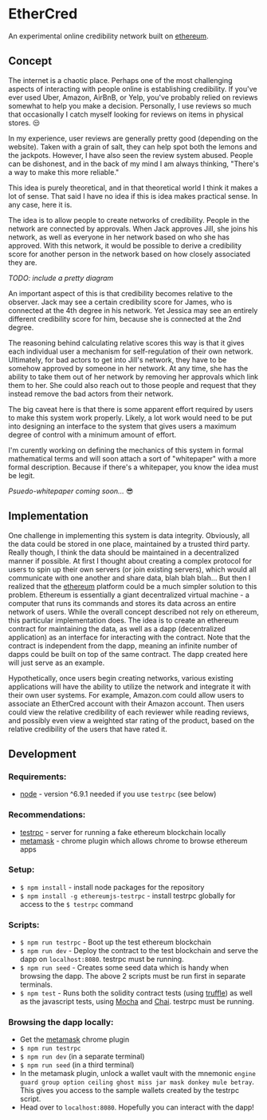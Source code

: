 # EtherCred

An experimental online credibility network built on [ethereum](https://www.ethereum.org/).

## Concept

The internet is a chaotic place. Perhaps one of the most challenging aspects of interacting with people online is establishing credibility. If you've ever used Uber, Amazon, AirBnB, or Yelp, you've probably relied on reviews somewhat to help you make a decision. Personally, I use reviews so much that occasionally I catch myself looking for reviews on items in physical stores. :unamused:

In my experience, user reviews are generally pretty good (depending on the website). Taken with a grain of salt, they can help spot both the lemons and the jackpots. However, I have also seen the review system abused. People can be dishonest, and in the back of my mind I am always thinking, "There's a way to make this more reliable."

This idea is purely theoretical, and in that theoretical world I think it makes a lot of sense. That said I have no idea if this is idea makes practical sense. In any case, here it is.

The idea is to allow people to create networks of credibility. People in the network are connected by approvals. When Jack approves Jill, she joins his network, as well as everyone in her network based on who she has approved. With this network, it would be possible to derive a credibility score for another person in the network based on how closely associated they are.

*TODO: include a pretty diagram*

An important aspect of this is that credibility becomes relative to the observer. Jack may see a certain credibility score for James, who is connected at the 4th degree in his network. Yet Jessica may see an entirely different credibility score for him, because she is connected at the 2nd degree.

The reasoning behind calculating relative scores this way is that it gives each individual user a mechanism for self-regulation of their own network. Ultimately, for bad actors to get into Jill's network, they have to be somehow approved by someone in her network. At any time, she has the ability to take them out of her network by removing her approvals which link them to her. She could also reach out to those people and request that they instead remove the bad actors from their network.

The big caveat here is that there is some apparent effort required by users to make this system work properly. Likely, a lot work would need to be put into designing an interface to the system that gives users a maximum degree of control with a minimum amount of effort.

I'm curently working on defining the mechanics of this system in formal mathematical terms and will soon attach a sort of "whitepaper" with a more formal description. Because if there's a whitepaper, you know the idea must be legit.

*Psuedo-whitepaper coming soon...* :sunglasses:

## Implementation

One challenge in implementing this system is data integrity. Obviously, all the data could be stored in one place, maintained by a trusted third party. Really though, I think the data should be maintained in a decentralized manner if possible. At first I thought about creating a complex protocol for users to spin up their own servers (or join existing servers), which would all communicate with one another and share data, blah blah blah... But then I realized that the [ethereum](https://www.ethereum.org/) platform could be a much simpler solution to this problem. Ethereum is essentially a giant decentralized virtual machine - a computer that runs its commands and stores its data across an entire network of users. While the overall concept described not rely on ethereum, this particular implementation does. The idea is to create an ethereum contract for maintaining the data, as well as a dapp (decentralized application) as an interface for interacting with the contract. Note that the contract is independent from the dapp, meaning an infinite number of dapps could be built on top of the same contract. The dapp created here will just serve as an example.

Hypothetically, once users begin creating networks, various existing applications will have the ability to utilize the network and integrate it with their own user systems. For example, Amazon.com could allow users to associate an EtherCred account with their Amazon account. Then users could view the relative credibility of each reviewer while reading reviews, and possibly even view a weighted star rating of the product, based on the relative credibility of the users that have rated it.

## Development

### Requirements:
- [node](https://github.com/nodejs/node) - version ^6.9.1 needed if you use `testrpc` (see below)

### Recommendations:
- [testrpc](https://github.com/ethereumjs/testrpc) - server for running a fake ethereum blockchain locally
- [metamask](https://github.com/MetaMask/metamask-plugin) - chrome plugin which allows chrome to browse ethereum apps

### Setup:
- `$ npm install` - install node packages for the repository
- `$ npm install -g ethereumjs-testrpc` - install testrpc globally for access to the `$ testrpc` command

### Scripts:
- `$ npm run testrpc` - Boot up the test ethereum blockchain
- `$ npm run dev` - Deploy the contract to the test blockchain and serve the dapp on `localhost:8080`. testrpc must be running.
- `$ npm run seed` - Creates some seed data which is handy when browsing the dapp. The above 2 scripts must be run first in separate terminals.
- `$ npm test` - Runs both the solidity contract tests (using [truffle](https://github.com/ConsenSys/truffle)) as well as the javascript tests, using [Mocha](https://github.com/mochajs/mocha) and [Chai](https://github.com/chaijs/chai). testrpc must be running.

### Browsing the dapp locally:
- Get the [metamask](https://github.com/MetaMask/metamask-plugin) chrome plugin
- `$ npm run testrpc`
- `$ npm run dev` (in a separate terminal)
- `$ npm run seed` (in a third terminal)
- In the metamask plugin, unlock a wallet vault with the mnemonic `engine guard group option ceiling ghost miss jar mask donkey mule betray`. This gives you access to the sample wallets created by the testrpc script.
- Head over to `localhost:8080`. Hopefully you can interact with the dapp!
